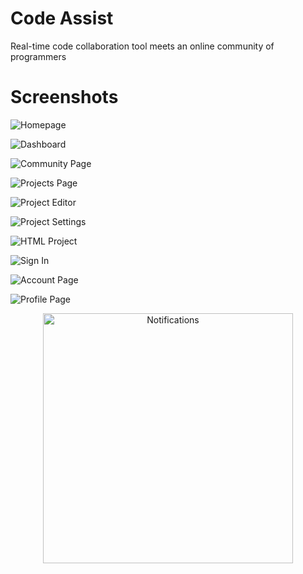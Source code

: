 # Code Assist
Real-time code collaboration tool meets an online community of programmers

# Screenshots

![Homepage](screenshots/homepage.jpg)

![Dashboard](screenshots/dashboard.jpg)

![Community Page](screenshots/community_page.jpg)

![Projects Page](screenshots/projects_page.jpg)

![Project Editor](screenshots/project_editor.jpg)

![Project Settings](screenshots/project_settings.jpg)

![HTML Project](screenshots/html_project.jpg)

![Sign In](screenshots/sign_in.jpg)

![Account Page](screenshots/account_page.jpg)

![Profile Page](screenshots/profile_page.jpg)

<p align="center">
  <img src="screenshots/notifications.jpg" width="400" alt="Notifications">
</p>
